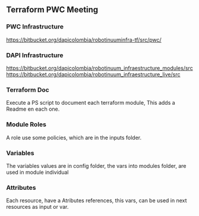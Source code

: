 ## Terraform PWC Meeting

### PWC Infrastructure
https://bitbucket.org/dapicolombia/robotinuuminfra-tf/src/pwc/

### DAPI Infrastructure
https://bitbucket.org/dapicolombia/robotinuum_infraestructure_modules/src
https://bitbucket.org/dapicolombia/robotinuum_infraestructure_live/src

### Terraform Doc
Execute a PS script to document each terraform module, This adds a Readme en each one.

### Module Roles
A role use some policies, which are in the inputs folder.

### Variables
The variables values are in config folder, the vars into modules folder, are used in module individual

### Attributes
Each resource, have a Atributes references, this vars, can be used in next resources as input or var.

